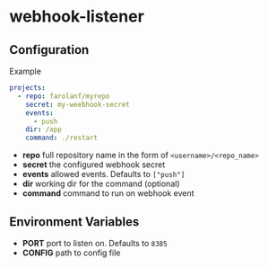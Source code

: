 # webhook-listener

## Configuration

Example

```yaml
projects:
  - repo: farolanf/myrepo
    secret: my-weebhook-secret
    events:
      - push
    dir: /app
    command: ./restart
```
- **repo** full repository name in the form of `<username>/<repo_name>`
- **secret** the configured webhook secret
- **events** allowed events. Defaults to `["push"]`
- **dir** working dir for the command (optional)
- **command** command to run on webhook event

## Environment Variables
- **PORT** port to listen on. Defaults to `8385`
- **CONFIG** path to config file